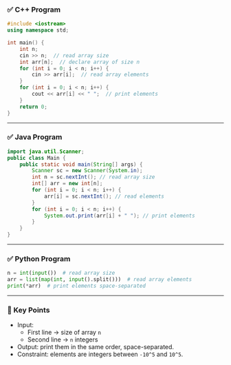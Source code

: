 ### ✅ C++ Program

```cpp
#include <iostream>
using namespace std;

int main() {
    int n;
    cin >> n;  // read array size
    int arr[n];  // declare array of size n
    for (int i = 0; i < n; i++) {
        cin >> arr[i];  // read array elements
    }
    for (int i = 0; i < n; i++) {
        cout << arr[i] << " ";  // print elements
    }
    return 0;
}
```

---

### ✅ Java Program

```java
import java.util.Scanner;  
public class Main {     
	public static void main(String[] args) {         
		Scanner sc = new Scanner(System.in);          
		int n = sc.nextInt(); // read array size         
		int[] arr = new int[n];          
		for (int i = 0; i < n; i++) {             
			arr[i] = sc.nextInt(); // read elements         
		}          
		for (int i = 0; i < n; i++) {             
			System.out.print(arr[i] + " "); // print elements         
		}     
	} 
}
```

---

### ✅ Python Program

```python
n = int(input())  # read array size 
arr = list(map(int, input().split()))  # read array elements  
print(*arr)  # print elements space-separated
```

---

### 🔑 Key Points

- Input:
    - First line → size of array `n`
    - Second line → `n` integers
- Output: print them in the same order, space-separated.
- Constraint: elements are integers between `-10^5` and `10^5`.
